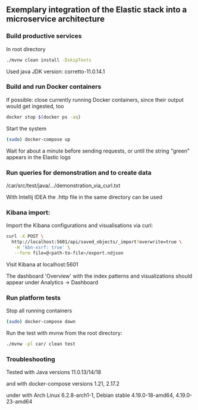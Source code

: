 ## Exemplary integration of the Elastic stack into a microservice architecture

### Build productive services
In root directory
```bash
./mvnw clean install -DskipTests
```
Used java JDK version: corretto-11.0.14.1

### Build and run Docker containers
If possible: close currently running Docker containers, since their output would get ingested, too
```bash
docker stop $(docker ps -aq)
```
Start the system
```bash
(sudo) docker-compose up
```
Wait for about a minute before sending requests, or until the string "green" appears in the Elastic logs

### Run queries for demonstration and to create data
/car/src/test/java/.../demonstration_via_curl.txt

With Intellij IDEA the .http file in the same directory can be used

### Kibana import:
Import the Kibana configurations and visualisations via curl:

```bash
curl -X POST \
  http://localhost:5601/api/saved_objects/_import?overwrite=true \
   -H 'kbn-xsrf: true' \
   --form file=@<path-to-file>/export.ndjson
```
Visit Kibana at localhost:5601

The dashboard 'Overview' with the index patterns and visualizations should appear under Analytics -> Dashboard

### Run platform tests
Stop all running containers
```bash
(sudo) docker-compose down
```
Run the test with mvnw from the root directory:
```bash
./mvnw -pl car/ clean test
```

### Troubleshooting
Tested with Java versions 11.0.13/14/18

and with docker-compose versions 1.21, 2.17.2

under with Arch Linux 6.2.8-arch1-1, Debian stable 4.19.0-18-amd64, 4.19.0-23-amd64
